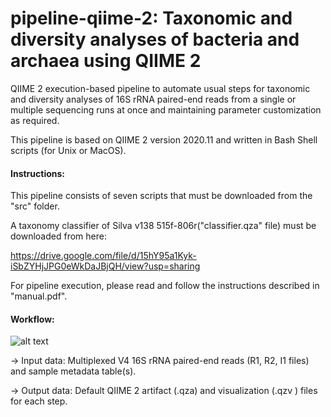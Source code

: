 # pipeline-qiime-2: Taxonomic and diversity analyses of bacteria and archaea using QIIME 2

QIIME 2 execution-based pipeline to automate usual steps for taxonomic and diversity analyses of 16S rRNA paired-end reads from a single or multiple sequencing runs at once and maintaining parameter customization as required. 

This pipeline is based on QIIME 2 version 2020.11 and written in Bash Shell scripts (for Unix or MacOS).

#### Instructions:

This pipeline consists of seven scripts that must be downloaded from the "src" folder.

A taxonomy classifier of Silva v138 515f-806r("classifier.qza" file) must be downloaded from here:

https://drive.google.com/file/d/15hY95a1Kyk-iSbZYHjJPG0eWkDaJBjQH/view?usp=sharing

For pipeline execution, please read and follow the instructions described in "manual.pdf".

#### Workflow:

![alt text](https://user-images.githubusercontent.com/78709193/127072345-41d709ce-f137-4c05-bea8-fc9ddde74d26.png)

-> Input data: Multiplexed V4 16S rRNA paired-end reads (R1, R2, I1 files) and sample metadata table(s).

-> Output data: Default QIIME 2 artifact (.qza) and visualization (.qzv ) files for each step.
